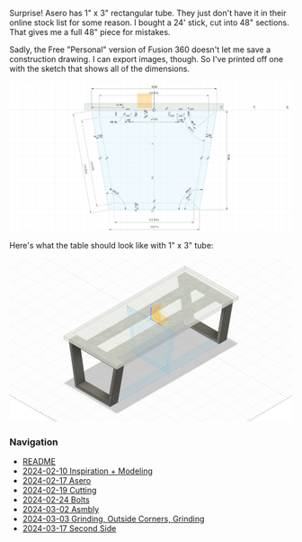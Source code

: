 Surprise! Asero has 1" x 3" rectangular tube. They just don't have it in their online stock list for some reason. I bought a 24' stick, cut into 48" sections. That gives me a full 48" piece for mistakes.

Sadly, the Free "Personal" version of Fusion 360 doesn't let me save a construction drawing. I can export images, though. So I've printed off one with the sketch that shows all of the dimensions.

![](dimensions.png)

Here's what the table should look like with 1" x 3" tube:

![](isometric.png)


### Navigation
* [README](README.md)
* [2024-02-10 Inspiration + Modeling](2024-02-10%20Inspiration%20%2B%20Modeling.md)
* [2024-02-17 Asero](2024-02-17%20Asero.md)
* [2024-02-19 Cutting](2024-02-19%20Cutting.md)
* [2024-02-24 Bolts](2024-02-24%20Bolts.md)
* [2024-03-02 Asmbly](2024-03-02%20Asmbly.md)
* [2024-03-03 Grinding, Outside Corners, Grinding](2024-03-03%20Grinding%2C%20Outside%20Corners%2C%20Grinding.md)
* [2024-03-17 Second Side](2024-03-17%20Second%20Side.md)

